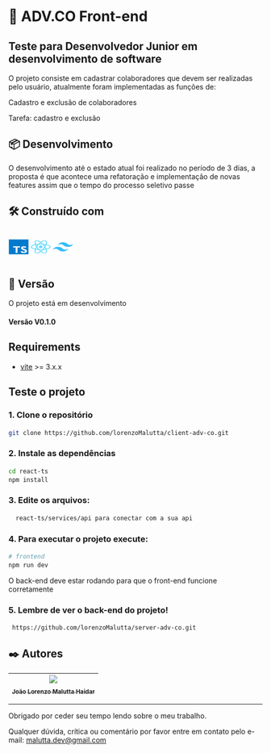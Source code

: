 # :rocket: ADV.CO Front-end

## Teste para Desenvolvedor Junior em desenvolvimento de software

O projeto consiste em cadastrar colaboradores que devem ser realizadas pelo usuário, atualmente foram implementadas as funções de:

Cadastro e exclusão de colaboradores

Tarefa: cadastro e exclusão

## 📦 Desenvolvimento

O desenvolvimento até o estado atual foi realizado no período de 3 dias, a proposta é que acontece uma refatoração e implementação de novas features assim que o tempo do processo seletivo passe

## 🛠️ Construído com

<div style="display: inline_block"><br>
  <img align="center" alt="Lorenzo-Ts" height="30" width="40" src="https://raw.githubusercontent.com/devicons/devicon/master/icons/typescript/typescript-plain.svg">
  <img align="center" alt="Lorenzo-React" height="30" width="40" src="https://raw.githubusercontent.com/devicons/devicon/master/icons/react/react-original.svg">
  <img align="center" alt="Lorenzo-Tailwind" height="30" width="40" src="https://raw.githubusercontent.com/devicons/devicon/master/icons/tailwindcss/tailwindcss-plain.svg">
</div><br>

## 📌 Versão

O projeto está em desenvolvimento

#### Versão V0.1.0

## Requirements

- [vite](https://vitejs.dev/) >= 3.x.x

## Teste o projeto

### 1. Clone o repositório

```bash
git clone https://github.com/lorenzoMalutta/client-adv-co.git
```

### 2. Instale as dependências

```bash
cd react-ts
npm install
```

### 3. Edite os arquivos: 

```bash
  react-ts/services/api para conectar com a sua api
```

### 4. Para executar o projeto execute:

```bash
# frontend
npm run dev
```

O back-end deve estar rodando para que o front-end funcione corretamente

### 5. Lembre de ver o back-end do projeto!

```bash
 https://github.com/lorenzoMalutta/server-adv-co.git
 ```
 
## ✒️ Autores
| [<img src="https://avatars.githubusercontent.com/u/88116603?v=4" width=115><br><sub>João Lorenzo Malutta Haidar</sub>](https://github.com/lorenzoMalutta) |
| :---: 

---
Obrigado por ceder seu tempo lendo sobre o meu trabalho.

Qualquer dúvida, crítica ou comentário por favor entre em contato pelo e-mail:
    malutta.dev@gmail.com
